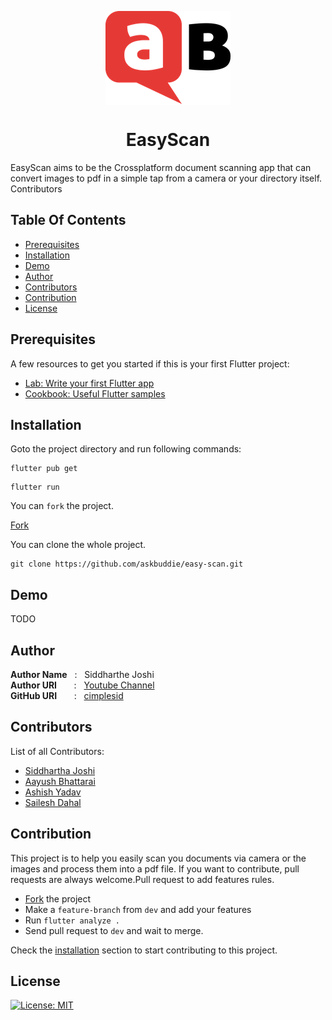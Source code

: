 <p align="center">
    <a href="https://www.askbuddie.com">
        <img src="https://raw.githubusercontent.com/askbuddie/readme/master/ask-buddie-icon-200x150.png" align="center" alt="askbuddie-icon"/>
    </a>
</p>
<h1 align="center" style="border: 0;"> EasyScan </h1>

EasyScan aims to be the Crossplatform document scanning app that can convert images to pdf in a simple tap from a camera or your directory itself.
Contributors
## Table Of Contents

- [Prerequisites](#prerequisites)
- [Installation](#installation)
- [Demo](#demo)
- [Author](#author)
- [Contributors](#contributors)
- [Contribution](#contribution)
- [License](#license)

## Prerequisites

A few resources to get you started if this is your first Flutter project:

- [Lab: Write your first Flutter app](https://flutter.dev/docs/get-started/codelab)
- [Cookbook: Useful Flutter samples](https://flutter.dev/docs/cookbook)

## Installation

Goto the project directory and run following commands:

```
flutter pub get
```

```
flutter run
```

You can `fork` the project.

[Fork](https://github.com/askbuddie/easy-scan/fork)

You can clone the whole project.

```
git clone https://github.com/askbuddie/easy-scan.git
```

## Demo

TODO

## Author

**Author Name** &nbsp; : &nbsp; Siddharthe Joshi <br>
**Author URI** &nbsp; &nbsp; &nbsp; : &nbsp; [Youtube Channel](https://www.youtube.com/cimplesid) <br>
**GitHub URI** &nbsp; &nbsp; &nbsp; : &nbsp; [cimplesid](https://github.com/cimplesid)

## Contributors

List of all Contributors:

- [Siddhartha Joshi](https://github.com/cimplesid)
- [Aayush Bhattarai](https://github.com/coder-Aayush)
- [Ashish Yadav](https://github.com/ashiishme)
- [Sailesh Dahal](https://github.com/saileshbro)

## Contribution

This project is to help you easily scan you documents via camera or the images and process them into a pdf file. If you want to contribute, pull requests are always welcome.Pull request to add features rules.

- [Fork](https://github.com/askbuddie/easy-scan/fork) the project
- Make a `feature-branch` from `dev` and add your features
- Run  `flutter analyze .` 
- Send pull request to `dev` and wait to merge.

Check the [installation](#installation) section to start contributing to this project.

## License

[![License: MIT](https://img.shields.io/badge/License-MIT-red.svg)](https://opensource.org/licenses/MIT)
